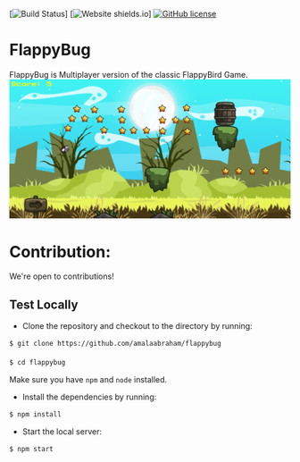[![Build Status](https://github.com/amalaabraham/flappybug/actions/workflows/node.js.yml/badge.svg)]
[![Website shields.io](https://img.shields.io/github/issues/amalaabraham/flappybug?style=flat-square)]
[![GitHub license](https://img.shields.io/github/license/amalaabraham/flappybug?style=flat-square)](./LICENSE.md)

# FlappyBug

FlappyBug is Multiplayer version of the classic FlappyBird Game.
![Flappy Bug Game Image](./fb_ss.png)

# Contribution:

We're open to contributions!

## Test Locally

- Clone the repository and checkout to the directory by running:

```sh
$ git clone https://github.com/amalaabraham/flappybug

$ cd flappybug
```

Make sure you have `npm` and `node` installed.

- Install the dependencies by running:

```sh
$ npm install
```

- Start the local server:

```sh
$ npm start
```
